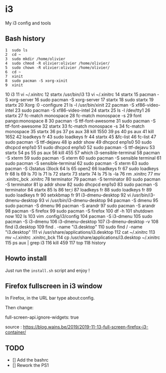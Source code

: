 # i3
My i3 config and tools

## Bash history
    1  sudo ls
    2  cd ~
    3  sudo mkdir /home/olivier
    4  sudo chmod -R olivier:olivier /home/olivier/
    5  sudo chown -R olivier:olivier /home/olivier/
    6  cd ~
    7  xinit
    8  sudo pacman -S xorg-xinit
    9  xinit
   10  i3
   11  vi ~/.xinitrc
   12  startx /usr/bin/i3
   13  vi ~/.xinitrc
   14  startx
   15  pacman -S xorg-server
   16  sudo pacman -S xorg-server
   17  startx
   18  sudo startx
   19  startx
   20  Xorg :0 -configure
   21  ls -l /usr/bin/xinit
   22  pacman -S xf86-video-intel
   23  sudo pacman -S xf86-video-intel
   24  startx
   25  ls -l /dev/tty1
   26  startx
   27  fc-match monospace
   28  fc-match monospace -s
   29  font pango:monospace 8
   30  pacman -S ttf-font-awesome
   31  sudo pacman -S ttf-font-awesome
   32  startx
   33  fc-match monospace -s
   34  fc-match monospace
   35  startx
   36  ps
   37  ps aux
   38  kill 1550
   39  ps
   40  ps aux
   41  kill 1652
   42  loadkeys fr
   43  sudo loadkeys fr
   44  startx
   45  &fc-list 
   46  fc-list 
   47  sudo pacman -S ttf-dejavu
   48  ip addr show
   49  dhcpcd enp1s0
   50  sudo dhcpcd enp1s0
   51  sudo dhcpcd enp1s0
   52  sudo pacman -S ttf-dejavu
   53  startx
   54  ps
   55  ps aux
   56  kill 455
   57  which i3-sensible-terminal 
   58  pacman -S xterm
   59  sudo pacman -S xterm
   60  sudo pacman -S sensible terminal
   61  sudo pacman -S sensible-terminal
   62  sudo pacman -S xterm
   63  sudo pacman -S i3status i3lock
   64  ls
   65  open2
   66  loadkeys fr
   67  sudo loadkeys fr
   68  ls
   69  ls
   70  ls
   71  ls
   72  startx
   73  startx
   74  ls
   75  ls -la
   76  rm .xinitrc
   77  mv .xinitrc_bck .xinitrc
   78  terminator
   79  pacman -S terminator
   80  sudo pacman -S terminator
   81  ip addr show
   82  sudo dhcpcd enp1s0
   83  sudo pacman -S terminator
   84  startx
   85  ls
   86  ter;i
   87  loadkeys fr
   88  sudo loadkeys fr
   89  sudo loadkeys fr
   90  setxkbmap fr
   91  i3-dmenu-desktop 
   92  vi /usr/bin/i3-dmenu-desktop 
   93  vi /usr/bin/i3-dmenu-desktop 
   94  pacman -S dmenu
   95  sudo pacman -S dmenu
   96  pacman -S arandr
   97  sudo pacman -S arandr
   98  pacman -S firefox
   99  sudo pacman -S firefox
  100  df -h
  101  shutdown now
  102  ls
  103  vim .config/i3/config 
  104  pacman -S i3-dmenu
  105  sudo pacman -S i3-dmenu
  106  i3-dmenu-desktop 
  107  i3-dmenu-desktop -v
  108  find i3.desktop
  109  find . -name "i3.desktop"
  110  sudo find / -name "i3.desktop"
  111  vi /usr/share/applications/i3.desktop 
  112  cat ~/.xinitrc 
  113  mv ~/.xinitrc .xinitrc_bck
  114  cp /usr/share/applications/i3.desktop ~/.xinitrc
  115  ps aux | grep i3
  116  kill 459
  117  top
  118  history

## Howto install
Just run the `install.sh` script and enjoy !

## Firefox fullscreen in i3 window
In Firefox, in the URL bar type about:config.

Then change:

full-screen-api.ignore-widgets: true

source : https://blog.wains.be/2019/2019-11-13-full-screen-firefox-i3-container/

## TODO
- [] Add the bashrc
- [] Rework the PS1